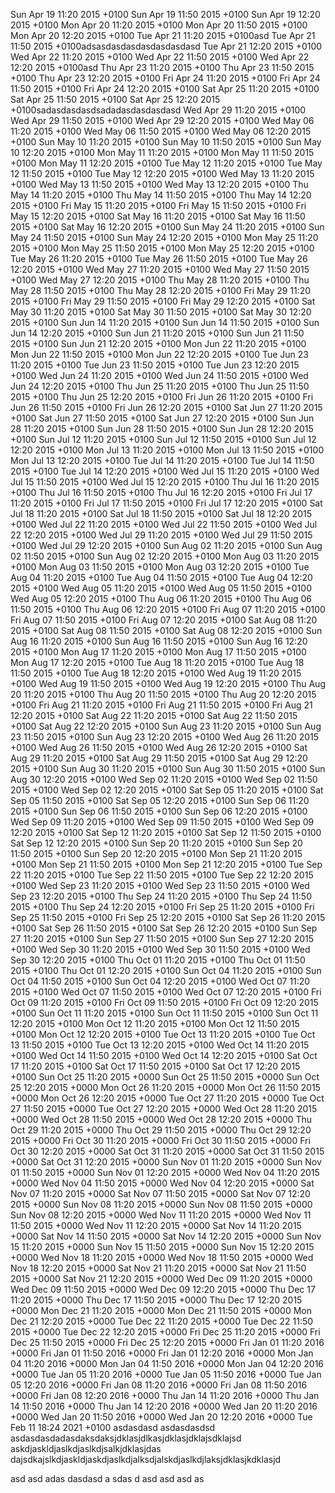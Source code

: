 Sun Apr 19 11:20 2015 +0100
Sun Apr 19 11:50 2015 +0100
Sun Apr 19 12:20 2015 +0100
Mon Apr 20 11:20 2015 +0100
Mon Apr 20 11:50 2015 +0100
Mon Apr 20 12:20 2015 +0100
Tue Apr 21 11:20 2015 +0100asd
Tue Apr 21 11:50 2015 +0100adsasdasdasdasdasdasdasd
Tue Apr 21 12:20 2015 +0100
Wed Apr 22 11:20 2015 +0100
Wed Apr 22 11:50 2015 +0100
Wed Apr 22 12:20 2015 +0100asd
Thu Apr 23 11:20 2015 +0100
Thu Apr 23 11:50 2015 +0100
Thu Apr 23 12:20 2015 +0100
Fri Apr 24 11:20 2015 +0100
Fri Apr 24 11:50 2015 +0100
Fri Apr 24 12:20 2015 +0100
Sat Apr 25 11:20 2015 +0100
Sat Apr 25 11:50 2015 +0100
Sat Apr 25 12:20 2015 +0100sadasdasdasdsadadasdasdasdasd
Wed Apr 29 11:20 2015 +0100
Wed Apr 29 11:50 2015 +0100
Wed Apr 29 12:20 2015 +0100
Wed May 06 11:20 2015 +0100
Wed May 06 11:50 2015 +0100
Wed May 06 12:20 2015 +0100
Sun May 10 11:20 2015 +0100
Sun May 10 11:50 2015 +0100
Sun May 10 12:20 2015 +0100
Mon May 11 11:20 2015 +0100
Mon May 11 11:50 2015 +0100
Mon May 11 12:20 2015 +0100
Tue May 12 11:20 2015 +0100
Tue May 12 11:50 2015 +0100
Tue May 12 12:20 2015 +0100
Wed May 13 11:20 2015 +0100
Wed May 13 11:50 2015 +0100
Wed May 13 12:20 2015 +0100
Thu May 14 11:20 2015 +0100
Thu May 14 11:50 2015 +0100
Thu May 14 12:20 2015 +0100
Fri May 15 11:20 2015 +0100
Fri May 15 11:50 2015 +0100
Fri May 15 12:20 2015 +0100
Sat May 16 11:20 2015 +0100
Sat May 16 11:50 2015 +0100
Sat May 16 12:20 2015 +0100
Sun May 24 11:20 2015 +0100
Sun May 24 11:50 2015 +0100
Sun May 24 12:20 2015 +0100
Mon May 25 11:20 2015 +0100
Mon May 25 11:50 2015 +0100
Mon May 25 12:20 2015 +0100
Tue May 26 11:20 2015 +0100
Tue May 26 11:50 2015 +0100
Tue May 26 12:20 2015 +0100
Wed May 27 11:20 2015 +0100
Wed May 27 11:50 2015 +0100
Wed May 27 12:20 2015 +0100
Thu May 28 11:20 2015 +0100
Thu May 28 11:50 2015 +0100
Thu May 28 12:20 2015 +0100
Fri May 29 11:20 2015 +0100
Fri May 29 11:50 2015 +0100
Fri May 29 12:20 2015 +0100
Sat May 30 11:20 2015 +0100
Sat May 30 11:50 2015 +0100
Sat May 30 12:20 2015 +0100
Sun Jun 14 11:20 2015 +0100
Sun Jun 14 11:50 2015 +0100
Sun Jun 14 12:20 2015 +0100
Sun Jun 21 11:20 2015 +0100
Sun Jun 21 11:50 2015 +0100
Sun Jun 21 12:20 2015 +0100
Mon Jun 22 11:20 2015 +0100
Mon Jun 22 11:50 2015 +0100
Mon Jun 22 12:20 2015 +0100
Tue Jun 23 11:20 2015 +0100
Tue Jun 23 11:50 2015 +0100
Tue Jun 23 12:20 2015 +0100
Wed Jun 24 11:20 2015 +0100
Wed Jun 24 11:50 2015 +0100
Wed Jun 24 12:20 2015 +0100
Thu Jun 25 11:20 2015 +0100
Thu Jun 25 11:50 2015 +0100
Thu Jun 25 12:20 2015 +0100
Fri Jun 26 11:20 2015 +0100
Fri Jun 26 11:50 2015 +0100
Fri Jun 26 12:20 2015 +0100
Sat Jun 27 11:20 2015 +0100
Sat Jun 27 11:50 2015 +0100
Sat Jun 27 12:20 2015 +0100
Sun Jun 28 11:20 2015 +0100
Sun Jun 28 11:50 2015 +0100
Sun Jun 28 12:20 2015 +0100
Sun Jul 12 11:20 2015 +0100
Sun Jul 12 11:50 2015 +0100
Sun Jul 12 12:20 2015 +0100
Mon Jul 13 11:20 2015 +0100
Mon Jul 13 11:50 2015 +0100
Mon Jul 13 12:20 2015 +0100
Tue Jul 14 11:20 2015 +0100
Tue Jul 14 11:50 2015 +0100
Tue Jul 14 12:20 2015 +0100
Wed Jul 15 11:20 2015 +0100
Wed Jul 15 11:50 2015 +0100
Wed Jul 15 12:20 2015 +0100
Thu Jul 16 11:20 2015 +0100
Thu Jul 16 11:50 2015 +0100
Thu Jul 16 12:20 2015 +0100
Fri Jul 17 11:20 2015 +0100
Fri Jul 17 11:50 2015 +0100
Fri Jul 17 12:20 2015 +0100
Sat Jul 18 11:20 2015 +0100
Sat Jul 18 11:50 2015 +0100
Sat Jul 18 12:20 2015 +0100
Wed Jul 22 11:20 2015 +0100
Wed Jul 22 11:50 2015 +0100
Wed Jul 22 12:20 2015 +0100
Wed Jul 29 11:20 2015 +0100
Wed Jul 29 11:50 2015 +0100
Wed Jul 29 12:20 2015 +0100
Sun Aug 02 11:20 2015 +0100
Sun Aug 02 11:50 2015 +0100
Sun Aug 02 12:20 2015 +0100
Mon Aug 03 11:20 2015 +0100
Mon Aug 03 11:50 2015 +0100
Mon Aug 03 12:20 2015 +0100
Tue Aug 04 11:20 2015 +0100
Tue Aug 04 11:50 2015 +0100
Tue Aug 04 12:20 2015 +0100
Wed Aug 05 11:20 2015 +0100
Wed Aug 05 11:50 2015 +0100
Wed Aug 05 12:20 2015 +0100
Thu Aug 06 11:20 2015 +0100
Thu Aug 06 11:50 2015 +0100
Thu Aug 06 12:20 2015 +0100
Fri Aug 07 11:20 2015 +0100
Fri Aug 07 11:50 2015 +0100
Fri Aug 07 12:20 2015 +0100
Sat Aug 08 11:20 2015 +0100
Sat Aug 08 11:50 2015 +0100
Sat Aug 08 12:20 2015 +0100
Sun Aug 16 11:20 2015 +0100
Sun Aug 16 11:50 2015 +0100
Sun Aug 16 12:20 2015 +0100
Mon Aug 17 11:20 2015 +0100
Mon Aug 17 11:50 2015 +0100
Mon Aug 17 12:20 2015 +0100
Tue Aug 18 11:20 2015 +0100
Tue Aug 18 11:50 2015 +0100
Tue Aug 18 12:20 2015 +0100
Wed Aug 19 11:20 2015 +0100
Wed Aug 19 11:50 2015 +0100
Wed Aug 19 12:20 2015 +0100
Thu Aug 20 11:20 2015 +0100
Thu Aug 20 11:50 2015 +0100
Thu Aug 20 12:20 2015 +0100
Fri Aug 21 11:20 2015 +0100
Fri Aug 21 11:50 2015 +0100
Fri Aug 21 12:20 2015 +0100
Sat Aug 22 11:20 2015 +0100
Sat Aug 22 11:50 2015 +0100
Sat Aug 22 12:20 2015 +0100
Sun Aug 23 11:20 2015 +0100
Sun Aug 23 11:50 2015 +0100
Sun Aug 23 12:20 2015 +0100
Wed Aug 26 11:20 2015 +0100
Wed Aug 26 11:50 2015 +0100
Wed Aug 26 12:20 2015 +0100
Sat Aug 29 11:20 2015 +0100
Sat Aug 29 11:50 2015 +0100
Sat Aug 29 12:20 2015 +0100
Sun Aug 30 11:20 2015 +0100
Sun Aug 30 11:50 2015 +0100
Sun Aug 30 12:20 2015 +0100
Wed Sep 02 11:20 2015 +0100
Wed Sep 02 11:50 2015 +0100
Wed Sep 02 12:20 2015 +0100
Sat Sep 05 11:20 2015 +0100
Sat Sep 05 11:50 2015 +0100
Sat Sep 05 12:20 2015 +0100
Sun Sep 06 11:20 2015 +0100
Sun Sep 06 11:50 2015 +0100
Sun Sep 06 12:20 2015 +0100
Wed Sep 09 11:20 2015 +0100
Wed Sep 09 11:50 2015 +0100
Wed Sep 09 12:20 2015 +0100
Sat Sep 12 11:20 2015 +0100
Sat Sep 12 11:50 2015 +0100
Sat Sep 12 12:20 2015 +0100
Sun Sep 20 11:20 2015 +0100
Sun Sep 20 11:50 2015 +0100
Sun Sep 20 12:20 2015 +0100
Mon Sep 21 11:20 2015 +0100
Mon Sep 21 11:50 2015 +0100
Mon Sep 21 12:20 2015 +0100
Tue Sep 22 11:20 2015 +0100
Tue Sep 22 11:50 2015 +0100
Tue Sep 22 12:20 2015 +0100
Wed Sep 23 11:20 2015 +0100
Wed Sep 23 11:50 2015 +0100
Wed Sep 23 12:20 2015 +0100
Thu Sep 24 11:20 2015 +0100
Thu Sep 24 11:50 2015 +0100
Thu Sep 24 12:20 2015 +0100
Fri Sep 25 11:20 2015 +0100
Fri Sep 25 11:50 2015 +0100
Fri Sep 25 12:20 2015 +0100
Sat Sep 26 11:20 2015 +0100
Sat Sep 26 11:50 2015 +0100
Sat Sep 26 12:20 2015 +0100
Sun Sep 27 11:20 2015 +0100
Sun Sep 27 11:50 2015 +0100
Sun Sep 27 12:20 2015 +0100
Wed Sep 30 11:20 2015 +0100
Wed Sep 30 11:50 2015 +0100
Wed Sep 30 12:20 2015 +0100
Thu Oct 01 11:20 2015 +0100
Thu Oct 01 11:50 2015 +0100
Thu Oct 01 12:20 2015 +0100
Sun Oct 04 11:20 2015 +0100
Sun Oct 04 11:50 2015 +0100
Sun Oct 04 12:20 2015 +0100
Wed Oct 07 11:20 2015 +0100
Wed Oct 07 11:50 2015 +0100
Wed Oct 07 12:20 2015 +0100
Fri Oct 09 11:20 2015 +0100
Fri Oct 09 11:50 2015 +0100
Fri Oct 09 12:20 2015 +0100
Sun Oct 11 11:20 2015 +0100
Sun Oct 11 11:50 2015 +0100
Sun Oct 11 12:20 2015 +0100
Mon Oct 12 11:20 2015 +0100
Mon Oct 12 11:50 2015 +0100
Mon Oct 12 12:20 2015 +0100
Tue Oct 13 11:20 2015 +0100
Tue Oct 13 11:50 2015 +0100
Tue Oct 13 12:20 2015 +0100
Wed Oct 14 11:20 2015 +0100
Wed Oct 14 11:50 2015 +0100
Wed Oct 14 12:20 2015 +0100
Sat Oct 17 11:20 2015 +0100
Sat Oct 17 11:50 2015 +0100
Sat Oct 17 12:20 2015 +0100
Sun Oct 25 11:20 2015 +0000
Sun Oct 25 11:50 2015 +0000
Sun Oct 25 12:20 2015 +0000
Mon Oct 26 11:20 2015 +0000
Mon Oct 26 11:50 2015 +0000
Mon Oct 26 12:20 2015 +0000
Tue Oct 27 11:20 2015 +0000
Tue Oct 27 11:50 2015 +0000
Tue Oct 27 12:20 2015 +0000
Wed Oct 28 11:20 2015 +0000
Wed Oct 28 11:50 2015 +0000
Wed Oct 28 12:20 2015 +0000
Thu Oct 29 11:20 2015 +0000
Thu Oct 29 11:50 2015 +0000
Thu Oct 29 12:20 2015 +0000
Fri Oct 30 11:20 2015 +0000
Fri Oct 30 11:50 2015 +0000
Fri Oct 30 12:20 2015 +0000
Sat Oct 31 11:20 2015 +0000
Sat Oct 31 11:50 2015 +0000
Sat Oct 31 12:20 2015 +0000
Sun Nov 01 11:20 2015 +0000
Sun Nov 01 11:50 2015 +0000
Sun Nov 01 12:20 2015 +0000
Wed Nov 04 11:20 2015 +0000
Wed Nov 04 11:50 2015 +0000
Wed Nov 04 12:20 2015 +0000
Sat Nov 07 11:20 2015 +0000
Sat Nov 07 11:50 2015 +0000
Sat Nov 07 12:20 2015 +0000
Sun Nov 08 11:20 2015 +0000
Sun Nov 08 11:50 2015 +0000
Sun Nov 08 12:20 2015 +0000
Wed Nov 11 11:20 2015 +0000
Wed Nov 11 11:50 2015 +0000
Wed Nov 11 12:20 2015 +0000
Sat Nov 14 11:20 2015 +0000
Sat Nov 14 11:50 2015 +0000
Sat Nov 14 12:20 2015 +0000
Sun Nov 15 11:20 2015 +0000
Sun Nov 15 11:50 2015 +0000
Sun Nov 15 12:20 2015 +0000
Wed Nov 18 11:20 2015 +0000
Wed Nov 18 11:50 2015 +0000
Wed Nov 18 12:20 2015 +0000
Sat Nov 21 11:20 2015 +0000
Sat Nov 21 11:50 2015 +0000
Sat Nov 21 12:20 2015 +0000
Wed Dec 09 11:20 2015 +0000
Wed Dec 09 11:50 2015 +0000
Wed Dec 09 12:20 2015 +0000
Thu Dec 17 11:20 2015 +0000
Thu Dec 17 11:50 2015 +0000
Thu Dec 17 12:20 2015 +0000
Mon Dec 21 11:20 2015 +0000
Mon Dec 21 11:50 2015 +0000
Mon Dec 21 12:20 2015 +0000
Tue Dec 22 11:20 2015 +0000
Tue Dec 22 11:50 2015 +0000
Tue Dec 22 12:20 2015 +0000
Fri Dec 25 11:20 2015 +0000
Fri Dec 25 11:50 2015 +0000
Fri Dec 25 12:20 2015 +0000
Fri Jan 01 11:20 2016 +0000
Fri Jan 01 11:50 2016 +0000
Fri Jan 01 12:20 2016 +0000
Mon Jan 04 11:20 2016 +0000
Mon Jan 04 11:50 2016 +0000
Mon Jan 04 12:20 2016 +0000
Tue Jan 05 11:20 2016 +0000
Tue Jan 05 11:50 2016 +0000
Tue Jan 05 12:20 2016 +0000
Fri Jan 08 11:20 2016 +0000
Fri Jan 08 11:50 2016 +0000
Fri Jan 08 12:20 2016 +0000
Thu Jan 14 11:20 2016 +0000
Thu Jan 14 11:50 2016 +0000
Thu Jan 14 12:20 2016 +0000
Wed Jan 20 11:20 2016 +0000
Wed Jan 20 11:50 2016 +0000
Wed Jan 20 12:20 2016 +0000
Tue Feb 11 18:24 2021 +0100
asdasdasd
asdasdasdsd
asdasdasdadasdaksdaksjdklasjdlkasjdklasjdklajsdklajsd
askdjaskldjaslkdjaslkdjsalkjdklasjdas
dajsdkajslkdjaskldjaskdjaslkdjalksdjalskdjaslkdjlaksjdklasjkdklasjd

asd
asd
adas
dasdasd
a
sdas
d
asd
asd
asd
as
